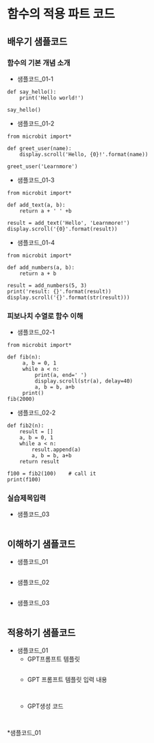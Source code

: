 # 함수의 적용 파트 코드
## 배우기 샘플코드
### 함수의 기본 개념 소개
* 샘플코드_01-1
```
def say_hello():
    print('Hello world!')

say_hello()
```
* 샘플코드_01-2
```
from microbit import*

def greet_user(name):
    display.scroll('Hello, {0}!'.format(name))

greet_user('Learnmore')
```
* 샘플코드_01-3
```
from microbit import*

def add_text(a, b):
    return a + ' ' +b

result = add_text('Hello', 'Learnmore!')
display.scroll('{0}'.format(result))
```
* 샘플코드_01-4
```
from microbit import*

def add_numbers(a, b):
    return a + b

result = add_numbers(5, 3)
print('result: {}'.format(result))
display.scroll('{}'.format(str(result)))
```
### 피보나치 수열로 함수 이해
* 샘플코드_02-1
```
from microbit import*

def fib(n): 
     a, b = 0, 1
     while a < n:
         print(a, end=' ')
         display.scroll(str(a), delay=40)
         a, b = b, a+b
     print()     
fib(2000)
```
* 샘플코드_02-2
```
def fib2(n): 
    result = []
    a, b = 0, 1
    while a < n:
        result.append(a)
        a, b = b, a+b
    return result

f100 = fib2(100)    # call it
print(f100) 
```

### 실습제목입력
* 샘플코드_03
```
```

## 이해하기 샘플코드
* 샘플코드_01
```
```

* 샘플코드_02
```
```

* 샘플코드_03
```
```

## 적용하기 샘플코드
* 샘플코드_01
  - GPT프롬프트 템플릿
    ```
  
    ```
  - GPT 프롬프트 템플릿 입력 내용
    ```
   
    ```
  - GPT생성 코드
    ```
   
    ```

*샘플코드_01
```
```

